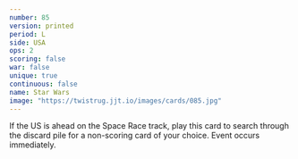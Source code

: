 ```yaml
---
number: 85
version: printed
period: L
side: USA
ops: 2
scoring: false
war: false
unique: true
continuous: false
name: Star Wars
image: "https://twistrug.jjt.io/images/cards/085.jpg"
---
```

If the US is ahead on the Space Race track, play this card to search through the discard pile for a non-scoring card of your choice. Event occurs immediately.
